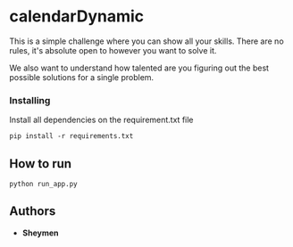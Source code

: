 # calendarDynamic

This is a simple challenge where you can show all your skills. There are no rules, it's absolute open to however you want to solve it.

We also want to understand how talented are you figuring out the best possible solutions for a single problem.


### Installing

Install all dependencies on the requirement.txt file

```
pip install -r requirements.txt
```

## How to run

```
python run_app.py
```

## Authors
* **Sheymen**
